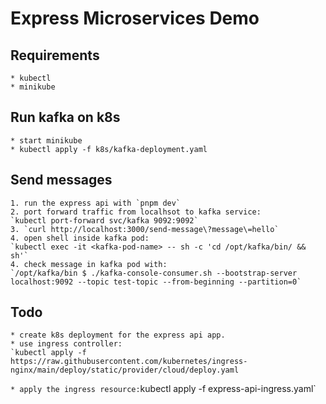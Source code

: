 # Express Microservices Demo

## Requirements
    * kubectl
    * minikube

## Run kafka on k8s
    * start minikube
    * kubectl apply -f k8s/kafka-deployment.yaml
    
## Send messages 
    1. run the express api with `pnpm dev`
    2. port forward traffic from localhsot to kafka service:
    `kubectl port-forward svc/kafka 9092:9092`
    3. `curl http://localhost:3000/send-message\?message\=hello`
    4. open shell inside kafka pod:
    `kubectl exec -it <kafka-pod-name> -- sh -c 'cd /opt/kafka/bin/ && sh'`
    4. check message in kafka pod with:
    `/opt/kafka/bin $ ./kafka-console-consumer.sh --bootstrap-server localhost:9092 --topic test-topic --from-beginning --partition=0`


## Todo
    * create k8s deployment for the express api app.
    * use ingress controller:
    `kubectl apply -f https://raw.githubusercontent.com/kubernetes/ingress-nginx/main/deploy/static/provider/cloud/deploy.yaml
`
    * apply the ingress resource:
    `kubectl apply -f express-api-ingress.yaml`
